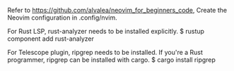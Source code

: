 Refer to https://github.com/alvalea/neovim_for_beginners_code,
Create the Neovim configuration in .config/nvim.

For Rust LSP, rust-analyzer needs to be installed explicitly.
$ rustup component add rust-analyzer

For Telescope plugin, ripgrep needs to be installed.
If you're a Rust programmer, ripgrep can be installed with cargo.
$ cargo install ripgrep
